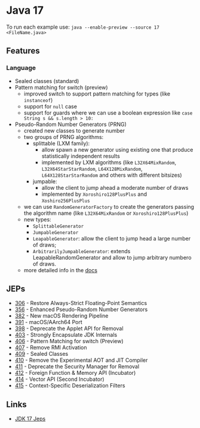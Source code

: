 # Java 17

To run each example use: `java --enable-preview --source 17 <FileName.java>`

## Features

### Language

* Sealed classes (standard)
* Pattern matching for switch (preview)
  * improved switch to support pattern matching for types (like `instanceof`)
  * support for `null` case
  * support for guards where we can use a boolean expression like `case String s && s.length > 10:`
* Pseudo-Random Number Generators (PRNG)
  * created new classes to generate number
  * two groups of PRNG algorithms:
    * splittable (LXM family):
      * allow spawn a new generator using existing one that produce statistically independent results
      * implemented by LXM algorithms (like `L32X64MixRandom`, `L32X64StarStarRandom`, `L64X128MixRandom`, `L64X128StarStarRandom` and others with different bitsizes)
    * jumpable:
      * allow the client to jump ahead a moderate number of draws
      * implemented by `Xoroshiro128PlusPlus` and `Xoshiro256PlusPlus`
  * we can use `RandomGeneratorFactory` to create the generators passing the algorithm name (like `L32X64MixRandom` or `Xoroshiro128PlusPlus`)
  * new types:
    * `SplittableGenerator`
    * `JumpableGenerator`
    * `LeapableGenerator`: allow the client to jump head a large number of draws;
    * `ArbitrarilyJumpableGenerator`: extends LeapableRandomGenerator and allow to jump arbitrary numbero of draws.
  * more detailed info in the [docs](https://download.java.net/java/early_access/jdk17/docs/api/java.base/java/util/random/package-summary.html)

## JEPs

* [306](https://openjdk.java.net/jeps/306) - Restore Always-Strict Floating-Point Semantics
* [356](https://openjdk.java.net/jeps/356) - Enhanced Pseudo-Random Number Generators
* [382](https://openjdk.java.net/jeps/382) - New macOS Rendering Pipeline
* [391](https://openjdk.java.net/jeps/391) - macOS/AArch64 Port
* [398](https://openjdk.java.net/jeps/398) - Deprecate the Applet API for Removal
* [403](https://openjdk.java.net/jeps/403) - Strongly Encapsulate JDK Internals
* [406](https://openjdk.java.net/jeps/406) - Pattern Matching for switch (Preview)
* [407](https://openjdk.java.net/jeps/407) - Remove RMI Activation
* [409](https://openjdk.java.net/jeps/409) - Sealed Classes
* [410](https://openjdk.java.net/jeps/410) - Remove the Experimental AOT and JIT Compiler
* [411](https://openjdk.java.net/jeps/411) - Deprecate the Security Manager for Removal
* [412](https://openjdk.java.net/jeps/412) - Foreign Function & Memory API (Incubator)
* [414](https://openjdk.java.net/jeps/414) - Vector API (Second Incubator)
* [415](https://openjdk.java.net/jeps/415) - Context-Specific Deserialization Filters

## Links

* [JDK 17 Jeps](https://openjdk.java.net/projects/jdk/17/)
